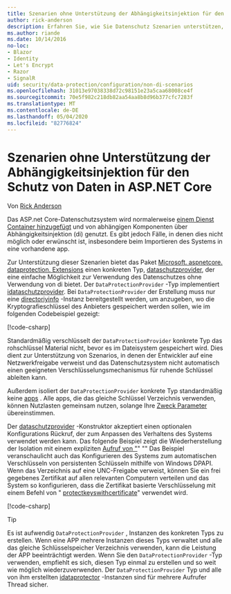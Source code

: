 ```yaml
---
title: Szenarien ohne Unterstützung der Abhängigkeitsinjektion für den Schutz von Daten in ASP.NET Core
author: rick-anderson
description: Erfahren Sie, wie Sie Datenschutz Szenarien unterstützen, in denen Sie keinen von der Abhängigkeitsinjektion bereitgestellten Dienst verwenden oder nicht verwenden möchten.
ms.author: riande
ms.date: 10/14/2016
no-loc:
- Blazor
- Identity
- Let's Encrypt
- Razor
- SignalR
uid: security/data-protection/configuration/non-di-scenarios
ms.openlocfilehash: 31013e97038338d72c98151e23a5caa68008ce4f
ms.sourcegitcommit: 70e5f982c218db82aa54aa8b8d96b377cfc7283f
ms.translationtype: MT
ms.contentlocale: de-DE
ms.lasthandoff: 05/04/2020
ms.locfileid: "82776824"
---
```

# <a name="non-di-aware-scenarios-for-data-protection-in-aspnet-core"></a>Szenarien ohne Unterstützung der Abhängigkeitsinjektion für den Schutz von Daten in ASP.NET Core

Von [Rick Anderson](https://twitter.com/RickAndMSFT)

Das ASP.net Core-Datenschutzsystem wird normalerweise [einem Dienst Container hinzugefügt](xref:security/data-protection/consumer-apis/overview) und von abhängigen Komponenten über Abhängigkeitsinjektion (di) genutzt. Es gibt jedoch Fälle, in denen dies nicht möglich oder erwünscht ist, insbesondere beim Importieren des Systems in eine vorhandene app.

Zur Unterstützung dieser Szenarien bietet das Paket [Microsoft. aspnetcore. dataprotection. Extensions](https://www.nuget.org/packages/Microsoft.AspNetCore.DataProtection.Extensions/) einen konkreten Typ, [dataschutzprovider](/dotnet/api/Microsoft.AspNetCore.DataProtection.DataProtectionProvider), der eine einfache Möglichkeit zur Verwendung des Datenschutzes ohne Verwendung von di bietet. Der `DataProtectionProvider` -Typ implementiert [idataschutzprovider](/dotnet/api/microsoft.aspnetcore.dataprotection.idataprotectionprovider). Bei `DataProtectionProvider` der Erstellung muss nur eine [directoriyinfo](/dotnet/api/system.io.directoryinfo) -Instanz bereitgestellt werden, um anzugeben, wo die Kryptografieschlüssel des Anbieters gespeichert werden sollen, wie im folgenden Codebeispiel gezeigt:

[!code-csharp[](non-di-scenarios/_static/nodisample1.cs)]

Standardmäßig verschlüsselt der `DataProtectionProvider` konkrete Typ das rohschlüssel Material nicht, bevor es im Dateisystem gespeichert wird. Dies dient zur Unterstützung von Szenarios, in denen der Entwickler auf eine Netzwerkfreigabe verweist und das Datenschutzsystem nicht automatisch einen geeigneten Verschlüsselungsmechanismus für ruhende Schlüssel ableiten kann.

Außerdem isoliert der `DataProtectionProvider` konkrete Typ standardmäßig keine [apps](xref:security/data-protection/configuration/overview#per-application-isolation) . Alle apps, die das gleiche Schlüssel Verzeichnis verwenden, können Nutzlasten gemeinsam nutzen, solange Ihre [Zweck Parameter](xref:security/data-protection/consumer-apis/purpose-strings) übereinstimmen.

Der [dataschutzprovider](/dotnet/api/microsoft.aspnetcore.dataprotection.dataprotectionprovider) -Konstruktor akzeptiert einen optionalen Konfigurations Rückruf, der zum Anpassen des Verhaltens des Systems verwendet werden kann. Das folgende Beispiel zeigt die Wiederherstellung der Isolation mit einem expliziten [Aufruf von "](/dotnet/api/microsoft.aspnetcore.dataprotection.dataprotectionbuilderextensions.setapplicationname)" "" Das Beispiel veranschaulicht auch das Konfigurieren des Systems zum automatischen Verschlüsseln von persistenten Schlüsseln mithilfe von Windows DPAPI. Wenn das Verzeichnis auf eine UNC-Freigabe verweist, können Sie ein frei gegebenes Zertifikat auf allen relevanten Computern verteilen und das System so konfigurieren, dass die Zertifikat basierte Verschlüsselung mit einem Befehl von " [protectkeyswithcertificate](/dotnet/api/microsoft.aspnetcore.dataprotection.dataprotectionbuilderextensions.protectkeyswithcertificate)" verwendet wird.

[!code-csharp[](non-di-scenarios/_static/nodisample2.cs)]

> [!TIP]
> Es ist aufwendig `DataProtectionProvider` , Instanzen des konkreten Typs zu erstellen. Wenn eine APP mehrere Instanzen dieses Typs verwaltet und alle das gleiche Schlüsselspeicher Verzeichnis verwenden, kann die Leistung der APP beeinträchtigt werden. Wenn Sie den `DataProtectionProvider` -Typ verwenden, empfiehlt es sich, diesen Typ einmal zu erstellen und so weit wie möglich wiederzuverwenden. Der `DataProtectionProvider` Typ und alle von ihm erstellten [idataprotector](/dotnet/api/microsoft.aspnetcore.dataprotection.idataprotector) -Instanzen sind für mehrere Aufrufer Thread sicher.
